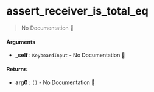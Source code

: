 # assert\_receiver\_is\_total\_eq

> No Documentation 🚧

#### Arguments

- **\_self** : `KeyboardInput` \- No Documentation 🚧

#### Returns

- **arg0** : `()` \- No Documentation 🚧